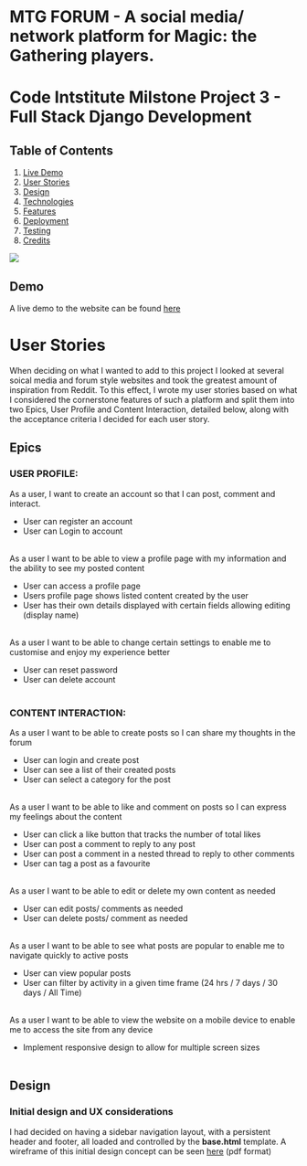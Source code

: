 # MTG FORUM - A social media/ network platform for Magic: the Gathering players.
# Code Intstitute Milstone Project 3 - Full Stack Django Development

## Table of Contents

1. [Live Demo](#demo)
2. [User Stories](#user-stories)
3. [Design](#design)
4. [Technologies](#technologies)
5. [Features](#features)
6. [Deployment](#deployment)
7. [Testing](#testing)
8. [Credits](#credits)

![](./readme-assets/responsive_ui.png)

## Demo
A live demo to the website can be found [here](https://arcandrus.github.io/milestone-2/index.html)

# User Stories
When deciding on what I wanted to add to this project I looked at several soical media and forum style websites and took the greatest amount of inspiration from Reddit. To this effect, I wrote my user stories based on what I considered the cornerstone features of such a platform and split them into two Epics, User Profile and Content Interaction, detailed below, along with the acceptance criteria I decided for each user story.

## Epics

### USER PROFILE:

As a user, I want to create an account so that I can post, comment and interact.
+ User can register an account
+ User can Login to account<br><br>

As a user I want to be able to view a profile page with my information and the ability to see my posted content
+ User can access a profile page
+ Users profile page shows listed content created by the user
+ User has their own details displayed with certain fields allowing editing (display name)<br><br>

As a user I want to be able to change certain settings to enable me to customise and enjoy my experience better
+ User can reset password
+ User can delete account<br><br>

### CONTENT INTERACTION:

As a user I want to be able to create posts so I can share my thoughts in the forum
+ User can login and create post
+ User can see a list of their created posts
+ User can select a category for the post<br><br>

As a user I want to be able to like and comment on posts so I can express my feelings about the content
+ User can click a like button that tracks the number of total likes
+ User can post a comment to reply to any post
+ User can post a comment in a nested thread to reply to other comments
+ User can tag a post as a favourite<br><br>

As a user I want to be able to edit or delete my own content as needed
+ User can edit posts/ comments as needed
+ User can delete posts/ comment as needed<br><br>

As a user I want to be able to see what posts are popular to enable me to navigate quickly to active posts
+ User can view popular posts
+ User can filter by activity in a given time frame (24 hrs / 7 days / 30 days / All Time)<br><br>

As a user I want to be able to view the website on a mobile device to enable me to access the site from any device
+ Implement responsive design to allow for multiple screen sizes<br><br>

## Design

### Initial design and UX considerations

I had decided on having a sidebar navigation layout, with a persistent header and footer, all loaded and controlled by the **base.html** template. A wireframe of this initial design concept can be seen [here](.mtg-forum-assets/mtg_forum.pdf) (pdf format)
